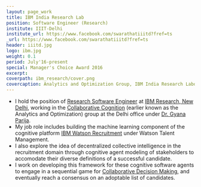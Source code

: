 ```yaml
---
layout: page_work
title: IBM India Research Lab
position: Software Engineer (Research)
institute: IIIT-Delhi
institute_url: https://www.facebook.com/swarathatiiitd?fref=ts
_url: https://www.facebook.com/swarathatiiitd?fref=ts
header: iiitd.jpg
logo: ibm.jpg
weight: 0.1
period: July'16-present
special: Manager's Choice Award 2016 
excerpt: 
coverpath: ibm_research/cover.png
covercaption: Analytics and Optimization Group, IBM India Research Laboratory
---
```


 - I hold the position of <a href="http://researcher.watson.ibm.com/researcher/view.php?person=in-sarahuja">Research Software Engineer</a> at <a href="http://research.ibm.com/">IBM Research, New Delhi</a>, 
working in the <a href="http://researcher.watson.ibm.com/researcher/view_group.php?id=7806">Collaborative Cognition</a> (earlier known as the Analytics and Optimization) 
group at the Delhi office under <a href="http://researcher.watson.ibm.com/researcher/view.php?person=in-gyana.parija">Dr. Gyana Parija</a>. 
 - My job role includes building 
the machine learning component of the cognitive platform <a href="https://www.ibm.com/talent-management/hr-solutions/recruiting-software">IBM Watson Recruitment</a> under Watson Talent Management. 
 - I also explore the idea of decentralized collective intelligence in the recruitment domain through cognitive agent modeling of stakeholders to accomodate their diverse definitions of a successful candidate. 
 - I work on developing this framework for these cognitive software agents to engage in a sequential game for <a href="http://researcher.watson.ibm.com/researcher/view_group_subpage.php?id=7807">Collaborative Decision Making</a>, and eventually reach a consensus on an adoptable list of candidates.